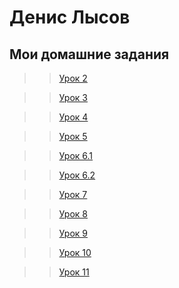 # Денис Лысов
## Мои домашние задания

>>[Урок 2](danlisov.github.io/Lesson_2/   "Работа в Photoshop")

>>[Урок 3](danlisov.github.io/Lesson_3/   "Учимся структурировать данные в папке с проектом")

>>[Урок 4](danlisov.github.io/Lesson_4/   "Свёрстанная на чистом HTML мини-книга")

>>[Урок 5](danlisov.github.io/Lesson_5/   "Свёрстанная на HTML и CSS мини-книга")

>>[Урок 6.1](danlisov.github.io/Lesson_6_1/   "Тренировка позиционирования 1") 

>>[Урок 6.2](danlisov.github.io/Lesson_6_2/   "Тренировка позиционирования 2")

>>[Урок 7](danlisov.github.io/Lesson_7/   "Мой первый сайт")

>>[Урок 8](danlisov.github.io/Lesson_8/   "Знакомство с сеткой bootstrap")

>>[Урок 9](danlisov.github.io/Lesson_9/   "Сайт написаный с использованием boottrap")

>>[Урок 10](danlisov.github.io/Lesson_8/   "Знакомство с препроцессором Less")

>>[Урок 11](danlisov.github.io/Lesson_9/   "Знакомство со сниппетами")
